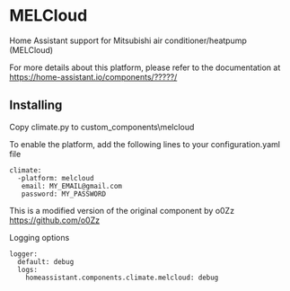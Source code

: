 # MELCloud

Home Assistant support for Mitsubishi air conditioner/heatpump (MELCloud)

For more details about this platform, please refer to the documentation at
https://home-assistant.io/components/?????/

## Installing

Copy climate.py to custom_components\melcloud

To enable the platform, add the following lines to your configuration.yaml file
	
	climate:
	  -platform: melcloud
	   email: MY_EMAIL@gmail.com
	   password: MY_PASSWORD


This is a modified version of the original component by o0Zz https://github.com/o0Zz


Logging options

	logger:
	  default: debug
	  logs:
	    homeassistant.components.climate.melcloud: debug

